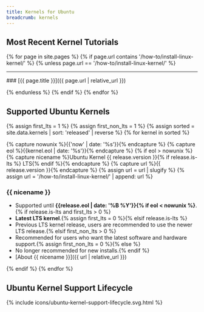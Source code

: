 ```yaml
---
title: Kernels for Ubuntu
breadcrumb: kernels
---
```


## Most Recent Kernel Tutorials

{% for page in site.pages %}
{% if page.url contains '/how-to/install-linux-kernel/' %}
{% unless page.url == '/how-to/install-linux-kernel/' %}

<hr>
### [{{ page.title }}]({{ page.url | relative_url }})

{% endunless %}
{% endif %}
{% endfor %}

## Supported Ubuntu Kernels

{% assign first_lts = 1 %}
{% assign first_non_lts = 1 %}
{% assign sorted = site.data.kernels | sort: 'released' | reverse %}
{% for kernel in sorted %}

{% capture nowunix %}{{'now' | date: '%s'}}{% endcapture %}
{% capture eol %}{{kernel.eol | date: '%s'}}{% endcapture %}
{% if eol > nowunix %}
{% capture nicename %}Ubuntu Kernel {{ release.version }}{% if release.is-lts %} LTS{% endif %}{% endcapture %}
{% capture url %}{{ release.version }}{% endcapture %}
{% assign url = url | slugify %}
{% assign url = '/how-to/install-linux-kernel/' | append: url %}

### {{ nicename }}
- Supported until **{{release.eol | date: '%B %Y'}}{% if eol < nowunix %}**.{% if release.is-lts and first_lts > 0 %}
- **Latest LTS kernel**.{% assign first_lts = 0 %}{% elsif release.is-lts %}
- Previous LTS kernel release, users are recommended to use the newer LTS release.{% elsif first_non_lts > 0 %}
- Recommended for users who want the latest software and hardware support.{% assign first_non_lts = 0 %}{% else %}
- No longer recommended for new installs.{% endif %}
- [About {{ nicename }}]({{ url | relative_url }})

{% endif %}
{% endfor %}

## Ubuntu Kernel Support Lifecycle

{% include icons/ubuntu-kernel-support-lifecycle.svg.html %}
